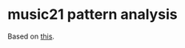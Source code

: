 # music21 pattern analysis

Based on [this](https://www.ncbi.nlm.nih.gov/pmc/articles/PMC7544027/).
